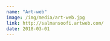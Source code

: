 ```yaml
---
name: "Art-web"
image: /img/media/art-web.jpg
link: http://salmansoofi.artweb.com/
date: 2018-03-01
---
```

